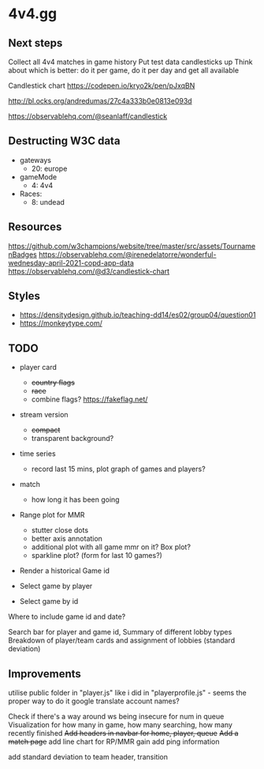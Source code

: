 # 4v4.gg


## Next steps
Collect all 4v4 matches in game history
Put test data candlesticks up
Think about which is better:
  do it per game, 
  do it per day and get all available


Candlestick chart
https://codepen.io/kryo2k/pen/pJxqBN

http://bl.ocks.org/andredumas/27c4a333b0e0813e093d

  https://observablehq.com/@seanlaff/candlestick

## Destructing W3C data
* gateways
  * 20: europe
* gameMode
  * 4: 4v4
* Races:
  * 8: undead

## Resources
https://github.com/w3champions/website/tree/master/src/assets/TournamenBadges
https://observablehq.com/@irenedelatorre/wonderful-wednesday-april-2021-copd-app-data
https://observablehq.com/@d3/candlestick-chart


## Styles 
* https://densitydesign.github.io/teaching-dd14/es02/group04/question01
* https://monkeytype.com/


## TODO
* player card
  * ~~country flags~~
  * ~~race~~
  * combine flags? https://fakeflag.net/

* stream version
  * ~~compact~~
  * transparent background?

* time series
  * record last 15 mins, plot graph of games and players?

* match
  * how long it has been going
  

* Range plot for MMR
  * stutter close dots
  * better axis annotation
  * additional plot with all game mmr on it? Box plot?
  * sparkline plot? (form for last 10 games?)

* Render a historical Game id
* Select game by player
* Select game by id

Where to include game id and date?

Search bar for player and game id, 
Summary of different lobby types
Breakdown of player/team cards and assignment of lobbies (standard deviation)

## Improvements 
utilise public folder in "player.js" like i did in "playerprofile.js" - seems the proper way to do it
google translate account names?

Check if there's a way around ws being insecure for num in queue
Visualization for how many in game, how many searching, how many recently finished
~~Add headers in navbar for home, player, queue~~
~~Add a match page~~
add line chart for RP/MMR gain
add ping information

add standard deviation to team header, transition